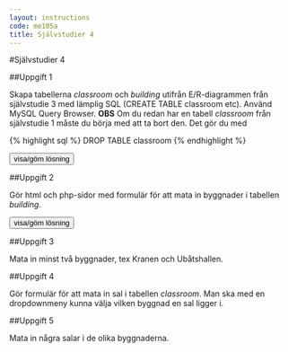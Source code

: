 ```yaml
---
layout: instructions
code: me105a
title: Självstudier 4
---
```


<style>
table {border-collapse: collapse;font-size:smaller}
th, td {border: 1px solid #BBBBBB}
th, td {text-align:left}
th, td {padding: 6px;}
</style>

<script>
  var toggle = function(id) {
  var mydiv = document.getElementById(id);
  if (mydiv.style.display === 'block' || mydiv.style.display === '')
    mydiv.style.display = 'none';
  else
    mydiv.style.display = 'block'
  }
</script>

#Självstudier 4

##Uppgift 1 

Skapa tabellerna *classroom* och *building* utifrån E/R-diagrammen från självstudie 3 med lämplig SQL (CREATE TABLE classroom etc). Använd MySQL Query Browser. **OBS** Om du redan har en tabell *classroom* från självstudie 1 måste du börja med att ta bort den. Det gör du med

{% highlight sql %}
DROP TABLE classroom
{% endhighlight %}

<!--START SHOW/HIDE-->
<input type="button" value="visa/göm lösning" onclick="toggle('answer1');">

<div id="answer1" style="display:none">

{% highlight sql %}
CREATE TABLE classroom (
  id INT PRIMARY KEY NOT NULL AUTO_INCREMENT,
  roomnumber CHAR(4),
  seats INT,
  buildingid INT
)
{% endhighlight %}

<p>Kolumnen <b>buildingid</b> i <b>classroom</b> kopplar ett visst rum till en viss byggnad. </p>

{% highlight sql %}
CREATE TABLE building (
  id INT PRIMARY KEY NOT NULL AUTO_INCREMENT,
  name TEXT,
  streetnumber CHAR(10),
  street TEXT
)
{% endhighlight %}

<p>Typen CHAR(10) på <b>streetnumber</b>) gör att 10 tecken, både siffror och bokstäver kan sparas, till exempel 3C eller 11H.</p> 

</div>
<!--END SHOW/HIDE-->

 

##Uppgift 2

Gör html och php-sidor med formulär för att mata in byggnader i tabellen *building*.




<!--START SHOW/HIDE-->
<input type="button" value="visa/göm lösning" onclick="toggle('answer2');">

<div id="answer2" style="display:none">

<p><b>addbuilding.html</b></p>

{% highlight html+php %}
<!doctype html>
<html>
<head>
<meta charset="UTF-8">
<title>Lägg till byggnad</title>
</head>
<body>
<h2>Lägg till byggnad</h2>
<form method="post" action="add.php">
<input type="text" name="name"> Namn på byggnad<br>
<input type="text" name="street"> Gata<br>
<input type="text" name="streetnumber"> Gatunummer<br>
<input type="submit" value="Lägg till">
</form>
</body>
</html>
{% endhighlight %}


<p><b>add.php</b></p>

{% highlight html+php %}
<!doctype html>
<html>
<head>
<meta charset="UTF-8">
<title>Byggnad tillagd</title>
</head>

<body>
<?php
error_reporting(E_ALL);
ini_set('display_errors', 1);

//första steget är att ta hand om data från formuläret
$name=$_POST['name'];
$street=$_POST['street'];
$streetnumber=$_POST['streetnumber'];

//upprätta förbindelse med databasen
include $_SERVER['DOCUMENT_ROOT'].'/k3bope/me105a/connect.php';

$sql="INSERT INTO building 
(name,street,streetnumber) VALUES
('$name','$street','$streetnumber')";

$result=$pdo->exec($sql);

echo "$name has been added<br><br>";

?>
</body>
</html>
{% endhighlight %}

</div>
<!--END SHOW/HIDE-->

##Uppgift 3

Mata in minst två byggnader, tex Kranen och Ubåtshallen.

##Uppgift 4

Gör formulär för att mata in sal i tabellen *classroom*. Man ska med en dropdownmeny kunna välja vilken byggnad en sal ligger i. 

##Uppgift 5

Mata in några salar i de olika byggnaderna. 


